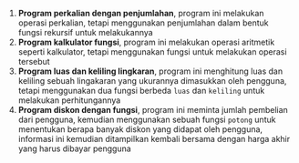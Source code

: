 1. **Program perkalian dengan penjumlahan**, program ini melakukan operasi
   perkalian, tetapi menggunakan penjumlahan dalam bentuk fungsi rekursif untuk
   melakukannya
2. **Program kalkulator fungsi**, program ini melakukan operasi aritmetik
   seperti kalkulator, tetapi menggunakan fungsi untuk melakukan operasi
   tersebut
3. **Program luas dan keliling lingkaran**, program ini menghitung luas dan
   keliling sebuah lingakaran yang ukurannya dimasukkan oleh pengguna, tetapi
   menggunakan dua fungsi berbeda `luas` dan `keliling` untuk melakukan
   perhitungannya
4. **Program diskon dengan fungsi**, program ini meminta jumlah pembelian dari
   pengguna, kemudian menggunakan sebuah fungsi `potong` untuk menentukan
   berapa banyak diskon yang didapat oleh pengguna, informasi ini kemudian
   ditampilkan kembali bersama dengan harga akhir yang harus dibayar pengguna
